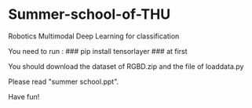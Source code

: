# Summer-school-of-THU
Robotics Multimodal Deep Learning  for classification

You need to run : ### pip install tensorlayer ### at first

You should download the dataset of RGBD.zip and the file of loaddata.py

Please read "summer school.ppt".

Have fun!
